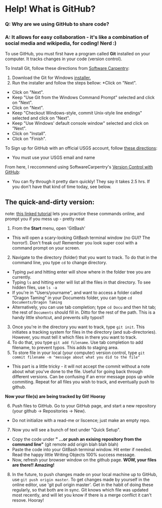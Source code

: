 Help! What is GitHub?
==
### Q: Why are we using GitHub to share code?
### A: It allows for easy collaboration - it's like a combination of social media and wikipedia, for coding! Nerd :)

To use GitHub, you must first have a program called **Git** installed on your computer. It tracks changes in your code (version control).

To Install Git, follow these directions from [Software Carpentry](https://uwescience.github.io/2017-01-09-uw/#setup):

1. Download the Git for Windows [installer.](https://git-for-windows.github.io/) 
2. Run the installer and follow the steps bellow:
  *Click on "Next".
  * Click on "Next".
  * Keep "Use Git from the Windows Command Prompt" selected and click on "Next". 
  * Click on "Next".
  * Keep "Checkout Windows-style, commit Unix-style line endings" selected and click on "Next".
  * Keep "Use Windows' default console window" selected and click on "Next".
  * Click on "Install".
  * Click on "Finish".
  
To Sign up for GitHub with an official USGS account, follow [these directions](http://butst.usgs.gov/open-source/):
* You must use your USGS email and name

From here, I reccommend using SoftwareCarpentry's [Version Control with GitHub](http://swcarpentry.github.io/git-novice/):
* You can fly through it pretty darn quickly! They say  it takes 2.5 hrs. If you don't have that kind of time today, see below.

The quick-and-dirty version:
------
note: [this linked tutorial](https://try.github.io/levels/1/challenges/1) lets you practice these commands online, and prompt you if you mess up - pretty neat
1. From the **Start** menu, open 'GitBash'
  * This will open a scary-looking GitBash terminal window (no GUI? The horror!). Don't freak out! Remember you look super cool with a command prompt on your screen.
2. Navigate to the directory (folder) that you want to track. To do that in the command line, you type `cd` to change directory.
  * Typing `pwd` and hitting enter will show where in the folder tree you are currently.
  * Typing `ls` and hitting enter will list all the files in that directory. To see hidden files, use `ls -a`
  * If you're in "Users/yourname", and want to access a folder called "Dragon Taming" in your Documents folder, you can type `cd Documents/Dragon Taming`
  * Alternatively, you can use tab completion; type `cd Docu` and then hit tab; the rest of `Documents` should fill in. Ditto for the rest of the path. This is a handy little shortcut, and prevents silly typos!!
3. Once you're in the directory you want to track, type `git init`. This initiates a tracking system for files in the directory (and sub-directories). However, you must tell it which files in there you want to track.
4. To do that, you type `git add filename`. Use tab completion to add filename, to prevent typos. This adds to staging area.
5. To store file in your local (your computer) version control, type `git commit filename -m "message about what you did to the file"`
  * This part is a little tricky - it will not accept the commit without a note about what you've done to the file. Useful for going back through different versions. Can be confusing if an error message pops up while commiting. Repeat for all files you wish to track, and eventually push to github.
  
**Now your file(s) are being tracked by Git! Hooray**

6. Push files to GitHub. Go to your GitHub page, and start a new repository  (your github -> Repositories -> New). 
  * Do not initialize with a read-me or liscence; just make an empty repo.
7. Now you will see a bunch of text under "Quick Setup".
  * Copy the code under **" ...or push an exising repository from the command line"** (git remote add origin blah blah blah)
  * Paste the code into your GitBash terminal window. Hit enter if needed. Read the happy little Writing Objects 100% success message.
  * Now, refresh your browser window on the github page. **WOW, your files are there!! Amazing!**
8. In the future, to push changes made on your local machine up to GitHub, use `git push origin master`. To get changes made by yourself in the online editor, use 'git pull origin master'. Get in the habit of doing these regularly, so that both are in sync. Git knows which file was updated most recently, and will let you know if there is a merge conflict it can't resove. Hooray!




  




